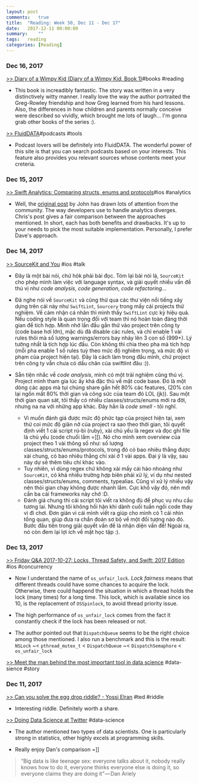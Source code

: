 ```yaml
---
layout: post
comments:	true
title:  "Reading: Week 50, Dec 11 - Dec 17"
date:   2017-12-11 00:00:00
summary:    ""
tags:   reading
categories:	[Reading]
---
```


### Dec 16, 2017

[>> Diary of a Wimpy Kid (Diary of a Wimpy Kid, Book 1)](https://www.amazon.com/Diary-Wimpy-Kid-Book-ebook/dp/B005CRQ4OW)<post-content-tag>#books #reading</post-content-tag>
- This book is increadibly fantastic. The story was written in a very distinctively witty manner. I really love the way the author portraited the Greg-Rowley friendship and how Greg learned from his hard lessons. Also, the differences in how children and parents normally conceive were described so vividly, which brought me lots of laugh... I'm gonna grab other books of the series :).

[>> FluidDATA](https://www.producthunt.com/posts/fluiddata)<post-content-tag>#podcasts #tools</post-content-tag>
- Podcast lovers will be definitely into FluidDATA. The wonderful power of this site is that you can search podcasts based on your interests. This feature also provides you relevant sources whose contents meet your creteria.

### Dec 15, 2017

[>> Swift Analytics: Comparing structs, enums and protocols](http://chris.eidhof.nl/post/swift-analytics)<post-content-tag>#ios #analytics</post-content-tag>
- Well, the [original post](https://www.swiftbysundell.com/posts/building-an-enum-based-analytics-system-in-swift) by John has drawn lots of attention from the community. The way developers use to handle analytics diverges. Chris's post gives a fair comparison between the approaches mentioned. In short, each has both benefits and drawbacks. It's up to your needs to pick the most suitable implementation. Personally, I prefer Dave's approach.


### Dec 14, 2017

[>> SourceKit and You](https://academy.realm.io/posts/appbuilders-jp-simard-sourcekit) <post-content-tag>#ios #talk</post-content-tag>
- Đây là một bài nói, chứ hỏk phải bài đọc. Tóm lại bài nói là, `SourceKit` cho phép mình làm việc với language syntax, và giải quyết nhiều vấn đề thú vị như *code analysis*, *code generation*, *code refactoring*...<br>

- Đã nghe nói về `SourceKit` và cũng thử qua các thư viện nổi tiếng xây dựng trên cái này như `SwiftLint`, `Sourcery` trong mấy cái projects thử nghiệm. Về cảm nhận cá nhân thì mình thấy `SwiftLint` cực kỳ hiệu quả. Nếu coding style là quan trọng đối với team thì nó hoàn toàn đáng thời gian để tích hợp. Mình nhớ lần đầu gắn thử vào project trên công ty (code base hơi lớn), mặc dù đã disable các rules, và chỉ enable 1 vài rules thôi mà số lượng warnings/errors bay nhảy lên 3 con số (999+). Lý tưởng nhất là tích hợp lúc đầu. Còn không thì chia theo pha mà tích hợp (mỗi pha enable 1 số rules tuỳ theo mức độ nghiêm trọng, và mức độ vi phạm của project hiện tại). Đây là cách làm trong đầu mình, chứ project trên công ty vẫn chưa có dấu chân của swiftlint đâu :)).<br>

- Sẵn tiện nhắc về *code analysis*, mình có một trải nghiệm cũng thú vị. Project mình tham gia lúc ấy khá đặc thù về mặt code base. Đó là một dòng các apps mà tụi chúng share gần hết 80% các features, (20% còn lại ngốn mất 80% thời gian và công sức của team đó LOL (jk)). Sau một thời gian quan sát, tôi thấy có nhiều classes/structs/enums mới ra đời, nhưng na na với những app khác. Đây hẳn là *code smell* - tôi nghĩ.
	- Vì muốn đánh giá được mức độ phức tạp của project hiện tại, xem thử coi mức độ giãn nở của project ra sao theo thời gian, tôi quyết định viết 1 cái script rú-bì (ruby), xài chủ yếu là regex và đọc ghi file là chủ yếu (code chuối lắm =]]). Nó cho mình xem overview của project theo 1 vài thông số như: số lượng classes/structs/enums/protocols, trong đó có bao nhiêu thằng được xài chung, có bao nhiêu thằng chỉ xài ở 1 vài apps. Đại ý là vậy, sau này dự sẽ thêm tiêu chí khác vào.
	- Tuy nhiên, vì dùng regex chứ không xài mấy cái hào nhoáng như `SourceKit`, có khá nhiều trường hợp biên phải xử lý, ví dụ như nested classes/structs/enums, comments, typealias. Cũng vì xử lý nhiều vậy nên thòi gian chạy không được nhanh lắm. Cực khổ vậy đó, nên mới cần ba cái frameworks này chớ :D.
	- Đánh giá chung thì cái script tôi viết ra không đủ để phục vụ nhu cầu tương lai. Nhưng tôi không hối hận khi dành cuối tuần ngồi code thay vì đi chơi. Đơn giản vì cái mình viết ra giúp cho mình có 1 cái nhìn tổng quan, giúp đưa ra chẩn đoán sơ bộ về một đối tượng nào đó. Bước đầu tiên trong giải quyết vấn đề là nhận diện vấn đề! Ngoài ra, nó còn đem lại lợi ích về mặt học tập :).


### Dec 13, 2017

[>> Friday Q&A 2017-10-27: Locks, Thread Safety, and Swift: 2017 Edition](https://www.mikeash.com/pyblog/friday-qa-2017-10-27-locks-thread-safety-and-swift-2017-edition.html) <post-content-tag>#ios #concurrency</post-content-tag>
- Now I understand the name of `os_unfair_lock`. *Lock fairness* means that different threads could have some chances to acquire the lock. Otherwise, there could happend the situation in which a thread holds the lock (many times) for a long time. This lock, which is available since ios 10, is the replacement of `OSSpinlock`, to avoid thread priority issue.

- The high performance of `os_unfair_lock` comes from the fact it constantly check if the lock has been released or not.

- The author pointed out that `DispatchQueue` seems to be the right choice among those mentioned. I also run a benchmark and this is the result: `NSLock` ~< `pthread_mutex_t` < `DispatchQueue` ~< `DispatchSemaphore` < `os_unfair_lock`

[>> Meet the man behind the most important tool in data science](https://qz.com/1126615/the-story-of-the-most-important-tool-in-data-science/) <post-content-tag>#data-sience #story</post-content-tag>


### Dec 11, 2017

[>> Can you solve the egg drop riddle? - Yossi Elran](https://ed.ted.com/lessons/can-you-solve-the-egg-drop-riddle-yossi-elran) <post-content-tag>#ted #riddle</post-content-tag>
- Interesting riddle. Definitely worth a share.

[>> Doing Data Science at Twitter](https://medium.com/@rchang/my-two-year-journey-as-a-data-scientist-at-twitter-f0c13298aee6) <post-content-tag>#data-science</post-content-tag>
- The author mentioned two types of data scientists. One is particularly strong in statistics, other highly excels at programming skills.

- Really enjoy Dan's comparison =]]
> “Big data is like teenage sex: everyone talks about it, nobody really knows how to do it, everyone thinks everyone else is doing it, so everyone claims they are doing it” — Dan Ariely
